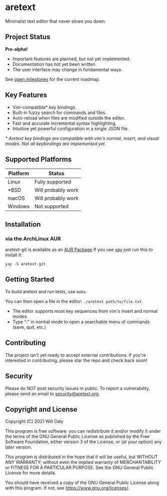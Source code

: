 # aretext
Minimalist text editor that never slows you down.


## Project Status

**Pre-alpha!**

* Important features are planned, but not yet implemented.
* Documentation has not yet been written.
* The user interface may change in fundamental ways.

See [open milestones](https://github.com/aretext/aretext/milestones?direction=asc&sort=title&state=open) for the current roadmap.


## Key Features

* Vim-compatible\* key bindings.
* Built-in fuzzy search for commands and files.
* Auto-reload when files are modified outside the editor.
* Fast and accurate incremental syntax highlighting.
* Intuitive yet powerful configuration in a single JSON file.

*\* Aretext key bindings are compatible with vim's normal, insert, and visual modes.  Not all keybindings are implemented yet.*


## Supported Platforms

| Platform | Status             |
|----------|--------------------|
| Linux    | Fully supported    |
| \*BSD    | Will probably work |
| macOS    | Will probably work |
| Windows  | Not supported      |

## Installation

### via the ArchLinux AUR
aretext-git is available as an [AUR Package](https://aur.archlinux.org/packages/aretext-git/)
If you use [yay](https://github.com/Jguer/yay) just run this to install it:

```shell
yay -S aretext-git
```

## Getting Started

To build aretext and run tests, use `make`.

You can then open a file in the editor: `./aretext path/to/file.txt`

* The editor supports most key sequences from vim's insert and normal modes.
* Type ":" in normal mode to open a searchable menu of commands (save, quit, etc.)


## Contributing

The project isn't yet ready to accept external contributions.  If you're interested in contributing, please star the repo and check back soon!


## Security

Please do NOT post security issues in public.  To report a vulnerability, please send an email to [security@aretext.org](mailto:security@aretext.org).


## Copyright and License

Copyright (C) 2021 Will Daly

This program is free software: you can redistribute it and/or modify
it under the terms of the GNU General Public License as published by
the Free Software Foundation, either version 3 of the License, or
(at your option) any later version.

This program is distributed in the hope that it will be useful,
but WITHOUT ANY WARRANTY; without even the implied warranty of
MERCHANTABILITY or FITNESS FOR A PARTICULAR PURPOSE.  See the
GNU General Public License for more details.

You should have received a copy of the GNU General Public License
along with this program.  If not, see <https://www.gnu.org/licenses/>.
